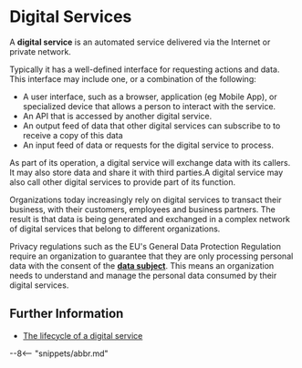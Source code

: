 <!-- SPDX-License-Identifier: CC-BY-4.0 -->
<!-- Copyright Contributors to the ODPi Egeria project. -->

# Digital Services

A **digital service** is an automated service delivered via the Internet or private network.

Typically it has a well-defined interface for requesting actions and data. This interface may include one, or a combination of the following:

* A user interface, such as a browser, application (eg Mobile App), or specialized device that allows
a person to interact with the service.  
* An API that is accessed by another digital service.
* An output feed of data that other digital services can subscribe to to receive a copy of this data
* An input feed of data or requests for the digital service to process.

As part of its operation, a digital service will exchange data with its callers. It may also store data and share it with third parties.A digital service may also call other digital services to provide part of its function.

Organizations today increasingly rely on digital services to transact their business, with their customers, employees and business partners. The result is that data is being generated and exchanged in a complex network of digital services that belong to different organizations.

Privacy regulations such as the EU's General Data Protection Regulation require an organization to guarantee that they are only processing personal data with the consent of the **[data subject](/practices/roles/data-subject-role)**. This means an organization needs to understand and manage the personal data consumed by their digital services.

## Further Information

* [The lifecycle of a digital service](/practices/digital-services/digital-service-lifecycle)



--8<-- "snippets/abbr.md"

